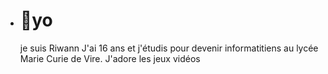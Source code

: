 - <h1>👋yo</h1>
  <p>je suis Riwann
  J'ai 16 ans et j'étudis pour devenir informatitiens au lycée Marie Curie de Vire.
  J'adore les jeux vidéos</pW
